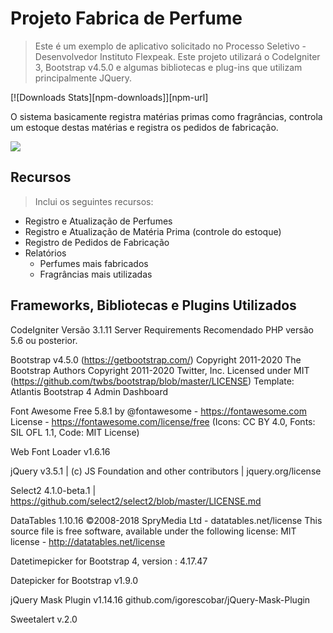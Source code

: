# Projeto Fabrica de Perfume
> Este é um exemplo de aplicativo solicitado no Processo Seletivo - Desenvolvedor Instituto Flexpeak. Este projeto utilizará o CodeIgniter 3, Bootstrap v4.5.0 e algumas bibliotecas e plug-ins que utilizam principalmente JQuery.

[![Downloads Stats][npm-downloads]][npm-url]

O sistema basicamente registra matérias primas como fragrâncias, controla um estoque destas matérias e registra os pedidos de fabricação.

![](../header.png)

## Recursos
> Inclui os seguintes recursos:
* Registro e Atualização de Perfumes
* Registro e Atualização de Matéria Prima (controle do estoque)
* Registro de Pedidos de Fabricação
* Relatórios
    * Perfumes mais fabricados
	* Fragrâncias mais utilizadas

## Frameworks, Bibliotecas e Plugins Utilizados
CodeIgniter Versão 3.1.11
Server Requirements
Recomendado PHP versão 5.6 ou posterior.

Bootstrap v4.5.0 (https://getbootstrap.com/)
Copyright 2011-2020 The Bootstrap Authors
Copyright 2011-2020 Twitter, Inc.
Licensed under MIT (https://github.com/twbs/bootstrap/blob/master/LICENSE)
Template: Atlantis Bootstrap 4 Admin Dashboard

Font Awesome Free 5.8.1 by @fontawesome - https://fontawesome.com
License - https://fontawesome.com/license/free (Icons: CC BY 4.0, Fonts: SIL OFL 1.1, Code: MIT License)

Web Font Loader v1.6.16

jQuery v3.5.1 | (c) JS Foundation and other contributors | jquery.org/license

Select2 4.1.0-beta.1 | https://github.com/select2/select2/blob/master/LICENSE.md

DataTables 1.10.16
©2008-2018 SpryMedia Ltd - datatables.net/license
This source file is free software, available under the following license:
MIT license - http://datatables.net/license

Datetimepicker for Bootstrap 4, version : 4.17.47

Datepicker for Bootstrap v1.9.0

jQuery Mask Plugin v1.14.16
github.com/igorescobar/jQuery-Mask-Plugin

Sweetalert v.2.0

